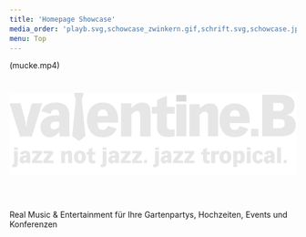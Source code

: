 ```yaml
---
title: 'Homepage Showcase'
media_order: 'playb.svg,schowcase_zwinkern.gif,schrift.svg,schowcase.jpg'
menu: Top
---
```


(mucke.mp4)
# ![Valentine B](schrift.svg)&nbsp;
Real Music & Entertainment für Ihre Gartenpartys, Hochzeiten, Events und Konferenzen